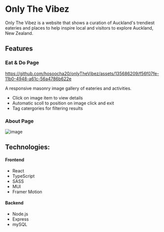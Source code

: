 # Only The Vibez

Only The Vibez is a website that shows a curation of Auckland's trendiest eateries and places to help inspire local and visitors to explore Auckland, New Zealand.


## Features
### Eat & Do Page

https://github.com/hosoocha20/onlyTheVibez/assets/135686209/f56f07fe-11b0-4948-a61c-56a4786b622e

A responsive masonry image gallery of eateries and activities.
- Click on image item to view details
- Automatic scoll to position on image click and exit
- Tag catergories for filtering results

### About Page

![image](https://github.com/hosoocha20/onlyTheVibez/assets/135686209/c7dcb35b-1f78-43cd-9bd6-4425411185cc)




## Technologies:
#### Frontend
- React
- TypeScript
- SASS
- MUI
- Framer Motion
#### Backend
- Node.js
- Express
- mySQL
